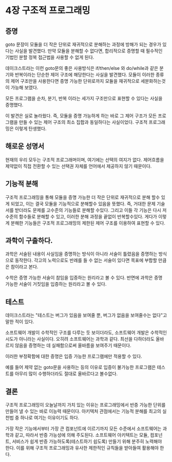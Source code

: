 # 4장 구조적 프로그래밍

## 증명
goto 문장이 모듈을 더 작은 단위로 재귀적으로 분해하는 과정에 방해가 되는 경우가 있다는 사실을 발견했다.
만약 모듈을 분해할 수 없다면, 합리적으로 증명할 때 필수적인 기법인 분할 정복 접근법을 사용할 수 없게 된다.

데이크스트라는 이런 goto문의 좋은 사용방식은  if/then/else 와 do/while과 같은 분기와 반복이라는 단순한 제어 구조에 해당한다는
사실을 발견했다. 모듈이 이러한 종류의 제어 구조만을 사용한다면 증명 가능한 단위로까지 모듈을 재귀적으로 세분화하는것이 가능해 보였다.

모든 프로그램을 순차, 분기, 반복 이라는 세가지 구조만으로 표현할 수 있다는 사실을 증명했다.

이 발견은 실로 놀라웠다. 즉, 모듈을 증명 가능하게 하는 바로 그 제어 구조가 모든 프로그램을 만들 수 있는 
제어 구조의 최소 집합과 동일하다는 사실이었다. 구조적 프로그래밍은 이렇게 탄생했다.

## 해로운 성명서
현재의 우리 모두는 구조적 프로그래머이며, 여기에는 선택의 여지가 없다.
제어흐름을 제약없이 직접 전환할 수 있는 선택권 자체를 언어에서 제공하지 않기 때문이다.

## 기능적 분해
구조적 프로그래밍을 통해 모듈을 증명 가능한 더 작은 단위로 재귀적으로 분해 할수 있게 되었고,
이는 결국 모듈을 기능적으로 분해할수 있음을 뜻했다.
즉, 거대한 문제 기술서를 받더라도 문제를 고수준의 기능들로 분해할 수있다.
그리고 이들 각 기능은 다시 저수준의 함수들로 분해할 수 있고, 이러한 분해 과정을 끝없이 반복할수있다.
게다가 이렇게 분해한 기능들은 구조적 프로그래밍의 제한된 제어 구조를 이용하여 표현할 수 있다.

## 과학이 구출하다.
과학은 서술된 내용이 사실임을 증명하는 방식이 아니라 서술이 틀렸음을 증명하는 방식으로 동작한다.
각고의 노력으로도 반례를 들 수 없는 서술이 있다면 목표에 부합할 만큼은 참이라고 본다.

수학은 증명 가능한 서술이 참임을 입증하는 원리라고 볼 수 있다.
반면에 과학은 증명 가능한 서술이 거짓임을 입증하는 원리라고 볼 수 있다.

## 테스트
데이크스트라는 "테스트는 버그가 있음을 보여줄 뿐, 버그가 없음을 보여줄수는 없다"고 말한 적이 있다.

소프트웨어 개발이 수학적인 구조를 다루는 듯 보이더라도, 소프트웨어 개발은 수학적인 시도가 아니라는 사실이다.
오히려 소프트웨어는 과학과 같다. 
최선을 다하더라도 올바르지 않음을 증명하는 데 실패함으로써 올바름을 보여주기 때문이다.

이러한 부정확함에 대한 증명은 입증 가능한 프로그램에만 적용할 수 있다.

예를 들어 제약 없는 goto문을 사용하는 등의 이유로 입증이 불가능한 프로그램은 테스트를 아무리 많이 수행하더라도 절대로 올바르다고 볼수없다.

## 결론
구조적 프로그래밍이 오늘날까지 가치 있는 이유는 프로그래밍에서 반증 가능한 단위를 만들어 낼 수 있는 바로 이능력 때문이다.
아키텍처 관점에서는 기능적 분해를 최고의 실천법 중 하나로 여기는 이유이기도 하다.

가장 작은 기능에서부터 가장 큰 컴포넌트에 이르기까지 모든 수준에서 소프트웨어는 과학과 같고,
따라서 반증 가능성에 의해 주도된다. 
소프트웨어 아키텍트는 모듈, 컴포넌트, 서비스가 쉽게 반증 가능하도록(테스트하기 쉽도록) 만들기 위해 분주히 노력해야 한다.
이를 위해 구조적 프로그래밍과 유사한 제한적인 규칙들을 받아들여 활용해야 한다.


